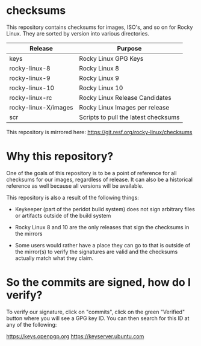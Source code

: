 # checksums

This repository contains checksums for images, ISO's, and so on for Rocky Linux.
They are sorted by version into various directories.

| Release              | Purpose                              |
|----------------------|--------------------------------------|
| keys                 | Rocky Linux GPG Keys                 |
| rocky-linux-8        | Rocky Linux 8                        |
| rocky-linux-9        | Rocky Linux 9                        |
| rocky-linux-10       | Rocky Linux 10                       |
| rocky-linux-rc       | Rocky Linux Release Candidates       |
| rocky-linux-X/images | Rocky Linux Images per release       |
| scr                  | Scripts to pull the latest checksums |

This repository is mirrored here: https://git.resf.org/rocky-linux/checksums

# Why this repository?

One of the goals of this repository is to be a point of reference for all
checksums for our images, regardless of release. It can also be a historical
reference as well because all versions will be available.

This repository is also a result of the following things:

* Keykeeper (part of the peridot build system) does not sign arbitrary files
or artifacts outside of the build system

* Rocky Linux 8 and 10 are the only releases that sign the checksums in the
mirrors

* Some users would rather have a place they can go to that is outside of the
mirror(s) to verify the signatures are valid and the checksums actually match
what they claim.

# So the commits are signed, how do I verify?

To verify our signature, click on "commits", click on the green "Verified"
button where you will see a GPG key ID. You can then search for this ID at
any of the following:

https://keys.openpgp.org
https://keyserver.ubuntu.com
